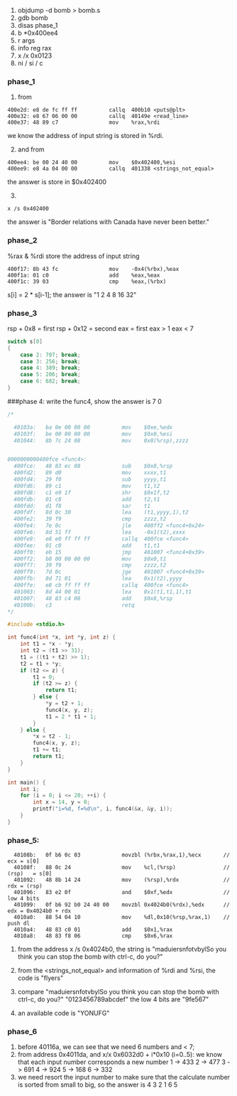 1.  objdump -d bomb > bomb.s
2.  gdb bomb
3.  disas phase_1
4.  b *0x400ee4
5.  r args
6.  info reg rax
7.  x /x 0x0123
8.  ni / si / c

### phase_1
1. from 
``` assembly
400e2d:	e8 de fc ff ff       	callq  400b10 <puts@plt>
400e32:	e8 67 06 00 00       	callq  40149e <read_line>
400e37:	48 89 c7             	mov    %rax,%rdi
```
we know the address of input string is stored in %rdi.

2. and from
``` assembly
400ee4:	be 00 24 40 00       	mov    $0x402400,%esi
400ee9:	e8 4a 04 00 00       	callq  401338 <strings_not_equal>
```
the answer is store in $0x402400

3. 
```assembly
x /s 0x402400
```
the answer is "Border relations with Canada have never been better."

### phase_2
%rax & %rdi store the address of input string
```assembly
400f17:	8b 43 fc             	mov    -0x4(%rbx),%eax
400f1a:	01 c0                	add    %eax,%eax
400f1c:	39 03                	cmp    %eax,(%rbx)
```
s[i] = 2 * s[i-1];
the answer is "1 2 4 8 16 32"

### phase_3
rsp + 0x8 = first
rsp + 0x12 = second
eax = first
eax > 1
eax < 7
```c
switch s[0] 
{
	case 2: 707; break;
	case 3: 256; break;
	case 4: 389; break;
	case 5: 206; break;
	case 6: 682; break;
}
```

###phase 4:
write the func4, show the answer is 7 0
```c
/*

  40103a:	ba 0e 00 00 00       	mov    $0xe,%edx
  40103f:	be 00 00 00 00       	mov    $0x0,%esi
  401044:	8b 7c 24 08          	mov    0x8(%rsp),zzzz


0000000000400fce <func4>:
  400fce:	48 83 ec 08          	sub    $0x8,%rsp
  400fd2:	89 d0                	mov    xxxx,t1                
  400fd4:	29 f0                	sub    yyyy,t1      
  400fd6:	89 c1                	mov    t1,t2
  400fd8:	c1 e9 1f             	shr    $0x1f,t2
  400fdb:	01 c8                	add    t2,t1
  400fdd:	d1 f8                	sar    t1
  400fdf:	8d 0c 30             	lea    (t1,yyyy,1),t2
  400fe2:	39 f9                	cmp    zzzz,t2
  400fe4:	7e 0c                	jle    400ff2 <func4+0x24>
  400fe6:	8d 51 ff             	lea    -0x1(t2),xxxx
  400fe9:	e8 e0 ff ff ff       	callq  400fce <func4>
  400fee:	01 c0                	add    t1,t1
  400ff0:	eb 15                	jmp    401007 <func4+0x39>
  400ff2:	b8 00 00 00 00       	mov    $0x0,t1
  400ff7:	39 f9                	cmp    zzzz,t2
  400ff9:	7d 0c                	jge    401007 <func4+0x39>
  400ffb:	8d 71 01             	lea    0x1(t2),yyyy
  400ffe:	e8 cb ff ff ff       	callq  400fce <func4>
  401003:	8d 44 00 01          	lea    0x1(t1,t1,1),t1
  401007:	48 83 c4 08          	add    $0x8,%rsp
  40100b:	c3                   	retq  
*/

#include <stdio.h>

int func4(int *x, int *y, int z) {
    int t1 = *x - *y;
    int t2 = (t1 >> 31);
    t1 = ((t1 + t2) >> 1);
    t2 = t1 + *y;
    if (t2 <= z) {
        t1 = 0;
        if (t2 >= z) {
            return t1;       
        } else {
            *y = t2 + 1;
            func4(x, y, z);
            t1 = 2 * t1 + 1;                  
        }
    } else {
        *x = t2 - 1;
        func4(x, y, z);
        t1 += t1;
        return t1;
    }
}

int main() {
    int i;
    for (i = 0; i <= 20; ++i) {
        int x = 14, y = 0;
        printf("i=%d, f=%d\n", i, func4(&x, &y, i));    
    }
}
```

### phase_5:
```assembly
  40108b:	0f b6 0c 03          	movzbl (%rbx,%rax,1),%ecx       // ecx = s[0]
  40108f:	88 0c 24             	mov    %cl,(%rsp)               // (rsp)   = s[0]
  401092:	48 8b 14 24          	mov    (%rsp),%rdx              // rdx = (rsp)
  401096:	83 e2 0f             	and    $0xf,%edx                // low 4 bits
  401099:	0f b6 92 b0 24 40 00 	movzbl 0x4024b0(%rdx),%edx      // edx = 0x4024b0 + rdx
  4010a0:	88 54 04 10          	mov    %dl,0x10(%rsp,%rax,1)    // push dl
  4010a4:	48 83 c0 01          	add    $0x1,%rax
  4010a8:	48 83 f8 06          	cmp    $0x6,%rax
```
1. from the address x /s 0x4024b0, the string is
"maduiersnfotvbylSo you think you can stop the bomb with ctrl-c, do you?"

2. from the <strings_not_equal> and information of %rdi and %rsi, the code is "flyers"

3. compare
"maduiersnfotvbylSo you think you can stop the bomb with ctrl-c, do you?"
"0123456789abcdef"
the low 4 bits are "9fe567"

4. an available code is "YONUFG"

### phase_6
1. before 40116a, we can see that we need 6 numbers and < 7;
2. from address 0x4011da, and x/x 0x6032d0 + i*0x10 (i=0..5): we know that each input number corresponds a new number
    1 -> 433
    2 -> 477
    3 -> 691
    4 -> 924
    5 -> 168
    6 -> 332
3. we need resort the input number to make sure that the calculate number is sorted from small to big, so the answer is 4 3 2 1 6 5
